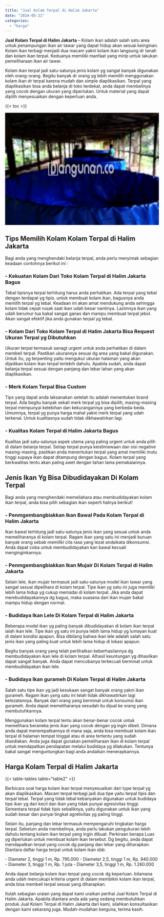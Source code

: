 ```yaml
---
title: "Jual Kolam Terpal di Halim Jakarta"
date: "2024-05-21"
categories: 
  - "harga"
---
```


**Jual Kolam Terpal di Halim Jakarta** – Kolam ikan adalah salah satu area untuk penampungan ikan air tawar yang dapat hidup akan sesuai keinginan. Kolam ikan terbagi menjadi dua macam yakni kolam ikan langsung dr tanah dan kolam ikan terpal. Keduanya memiliki manfaat yang mirip untuk lakukan pemeliharaan ikan air tawar.

Kolam ikan terpal jadi satu-satunya jenis kolam yg sangat banyak digunakan oleh orang-orang. Begitu banyak dr orang yg lebih memilih menggunakan kolam ikan dr terpal karena mudah dan simple diaplikasikan. Terpal yang diaplikasikan bisa anda belanja di toko terdekat, anda dapat membelinya yang cocok dengan ukuran yang diperlukan. Untuk material yang dapat dipilih menyesuaikan dengan keperluan anda.

{{< toc >}}

![Jual Kolam Terpal di Halim Jakarta](/images/jual-kolam-terpal-62.png)

## Tips Memilih Kolam Kolam Terpal di Halim Jakarta

Bagi anda yang menghendaki belanja terpal, anda perlu menyimak sebagian keadaan contohnya berikut ini :

### \- Kekuatan Kolam Dari Toko Kolam Terpal di Halim Jakarta Bagus

Tebal tipisnya terpal terhitung harus anda perhatikan. Ada terpal yang tebal dengan terdapat yg tipis. untuk membuat kolam ikan, bagusnya anda memilih terpal yg tebal. Keadaan ini akan amat mendukung anda sehingga kolam tidak cepat rusak saat ikan udah besar nantinya. Lazimnya ikan yang udah berumur tua bakal sangat ganas dan mampu membuat terpal jebol. Akan sangat efektif jika anda gunakan terpal yg tebal.

### \- Kolam Dari Toko Kolam Terpal di Halim Jakarta Bisa Request Ukuran Terpal yg Dibutuhkan

Ukuran terpal termasuk sanagt urgent untuk anda perhatikan di dalam membeli terpal. Pastikan ukurannya sesuai dg area yang bakal digunakan. Untuk itu, yg terpenting yaitu mengukur ukuran halaman yang akan dijadikan kolam ikan terpal terlebih dahulu. Apabila sudah, anda dapat belanja terpal sesuai dengan panjang dan lebar lahan yang akan diaplikasikan.

### \- Merk Kolam Terpal Bisa Custom

Tips yang dapat anda laksanakan setelah itu adalah menentukan brand terpal. Ada begitu banyak sekali merk terpal yg bisa dipilih, masing-masing terpal mempunyai kelebihan dan kekurangannya yang berbeda-beda. Umumnya, terpal yg punya harga mahal yakni merk terpal yang udah terkenal. Untuk kualitasnya sudah tidak dikhawatirkan lagi.

### \- Kualitas Kolam Terpal di Halim Jakarta Bagus

Kualitas jadi satu-satunya aspek utama yang paling urgent untuk anda pilih di dalam belanja terpal. Setiap terpal punya keistimewaan dan sisi negative masing-masing, pastikan anda menentukan terpal yang amat memiliki mutu tinggi supaya ikan dapat ditampung dengan bagus. Kolam terpal yang berkwalitas tentu akan paling awet dengan tahan lama pemakaiannya.

## Jenis Ikan Yg Bisa Dibudidayakan Di Kolam Terpal

Bagi anda yang menghendaki memeliahara atau membudidayakan kolam ikan terpal, anda bisa pilih sebagian ikan seperti halnya berikut!

### \- Penmgembangbiakkan Ikan Bawal Pada Kolam Terpal di Halim Jakarta

Ikan bawal terhitung jadi satu-satunya jenis ikan yang sesuai untuk anda memeliharanya di kolam terpal. Ragam ikan yang satu ini menjadi buruan banyak orang sebab memiliki cita rasa yang lezat andaikata dikonsumsi. Anda dapat coba untuk membudidayakan kan bawal kecuali menginginkannya.

### \- Penmgembangbiakkan Ikan Mujair Di Kolam Terpal di Halim Jakarta

Selain lele, ikan mujair termasuk jadi satu-satunya model ikan tawar yang sangat sesuai dipelihara di kolam terpal. Tipe ikan yg satu ini juga memiliki lebih lama hidup yg cukup memadai di kolam terpal. Jika anda dapat membudidayakannya dg bagus, maka suasana dari ikan mujair bakal mampu hidup dengan normal.

### \- Budidaya Ikan Lele Di Kolam Terpal di Halim Jakarta

Beberapa model ikan yg paling banyak dibudidayakan di kolam ikan terpal ialah ikan lele. Tipe ikan yg satu ini punya lebih lama hidup yg lumayan kuat di dalam kondisi apapun. Bisa dibilang bahwa ikan lele adalah salah satu jenis ikan yang paling kuat untuk lebih lama hidup di lokasi apapun.

Begitu banyak orang yang telah perlihatkan keberhasilannya dg membudidayakan ikan lele di kolam terpal. Alhasil keuntungan yg dihasilkan dapat sangat banyak. Anda dapat mencobanya terkecuali berminat untuk membudidayakan ikan lele.

### \- Budidaya Ikan gurameh Di Kolam Terpal di Halim Jakarta

Salah satu tipe ikan yg jadi kesukaan sangat banyak orang yakni ikan gurameh. Ragam ikan yang satu ini telah tidak dikhawatirkan lagi kelezatannya. Banyak dari orang yang berminat untuk konsumsi ikan gurameh. Anda dapat memeliharanya sesudah itu dijual ke orang yang membutuhkannya.

Menggunakan kolam terpal tentu akan benar-benar cocok untuk memelihara beraneka jenis ikan yang cocok dengan yg ingin dibeli. Dimana anda dapat menempatkannya di mana saja, anda bisa membuat kolam ikan terpal di halaman tempat tinggal atau di area tertentu yang sudah disediakan. Anda juga dapat gunakan pemeliharaan ikan di kolam terpal untuk mendapatkan pendapatan melalui budidaya yg dilakukan. Tentunya bakal sangat menguntungkan bagi anda andaikan menerapkannya.

## Harga Kolam Terpal di Halim Jakarta

{{< table-tables table="table2" >}}

Berbicara soal harga kolam ikan terpal menyesuaikan dari type terpal yg akan diaplikasikan. Macam terpal terbagi jadi dua tipe yaitu terpal tipis dan terpal tebal. Terpal yang tidak tebal kebanyakan digunakan untuk budidaya tipe ikan yg dari kecil dan ikan yang tidak punyai agresivitas tinggi. Sementara terpal tidak tipis sebaliknya, yaitu digunakan untuk ikan yang sudah besar dan punyai tingkat agretivitas yg paling tinggi.

Selain itu, panjang dan lebar termasuk mempengaruhi tingkatan harga terpal. Sebelum anda membelinya, anda perlu lakukan pengukuran lebih dahulu tentang kolam ikan terpal yang ingin dibuat. Perkiraan berapa Luas yg diperlukan untuk membuat kolam ikan tersebut. Dg begitu, anda dapat mendapatkan terpal yang cocok dg panjang dan lebar yang diharapkan. Diantara daftar harga terpal untuk kolam ikan sbb:

\- Diameter 2, tinggi 1 m, Rp. 795.000 - Diameter 2,5, tinggi 1 m, Rp. 940.000 - Diameter 3, tinggi 1 m, Rp. 1 juta - Diameter 3,5, tinggi 1 m, Rp. 1.260.000

Anda dapat belanja kolam ikan terpal yang cocok dg keperluan. bilamana anda udah mencukupi kriteria urgent di dalam membikin kolam ikan terpal, anda bisa membeli terpal sesuai yang diharapkan.

Itulah sebagian uraian yang dapat kami uraikan perihal Jual Kolam Terpal di Halim Jakarta. Apabila diantara anda ada yang sedang membutuhkan produk Jual Kolam Terpal di Halim Jakarta dari kami, silahkan konsultasikan dengan kami sekarang juga. Mudah-mudahan berguna, terima kasih.
